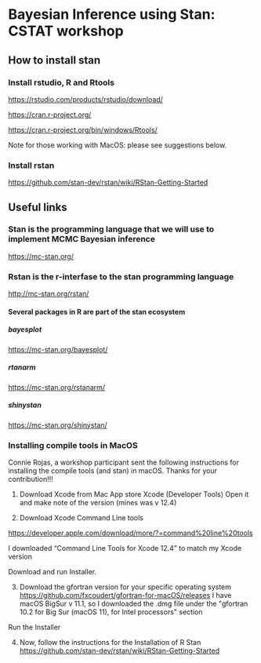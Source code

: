 # Bayesian Inference using Stan: CSTAT workshop

## How to install stan

### Install rstudio, R and Rtools 
https://rstudio.com/products/rstudio/download/

https://cran.r-project.org/

https://cran.r-project.org/bin/windows/Rtools/

Note for those working with MacOS: please see suggestions below.
### Install rstan
https://github.com/stan-dev/rstan/wiki/RStan-Getting-Started

## Useful links

### Stan is the programming language that we will use to implement MCMC Bayesian inference
https://mc-stan.org/

### Rstan is the r-interfase to the stan programming language
http://mc-stan.org/rstan/

#### Several packages in R are part of the stan ecosystem
##### bayesplot
https://mc-stan.org/bayesplot/
##### rtanarm
https://mc-stan.org/rstanarm/
##### shinystan
https://mc-stan.org/shinystan/

### Installing compile tools in MacOS
Connie Rojas, a workshop participant sent the following instructions for installing the compile tools (and stan) in macOS. Thanks for your contribution!!!

1) Download Xcode from Mac App store
Xcode (Developer Tools)
Open it and make note of the version (mines was v 12.4)

2) Download Xcode Command Line tools

https://developer.apple.com/download/more/?=command%20line%20tools 

I downloaded “Command Line Tools for Xcode 12.4” to match my Xcode version 

Download and run Installer. 

3) Download the gfortran version for your specific operating system
https://github.com/fxcoudert/gfortran-for-macOS/releases 
I have macOS BigSur v 11.1, so I downloaded the .dmg file under the "gfortran 10.2 for Big Sur (macOS 11), for Intel processors" section

Run the Installer

4) Now, follow the instructions for the Installation of R Stan 
https://github.com/stan-dev/rstan/wiki/RStan-Getting-Started 
